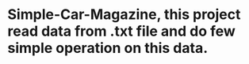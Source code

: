 # Simple-Car-Magazine, this project read data from .txt file and do few simple operation on this data.

